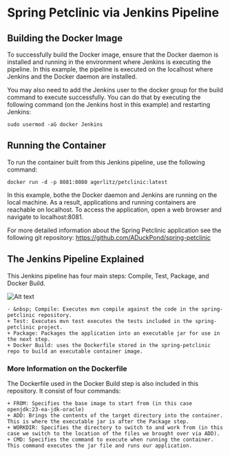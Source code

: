 # Spring Petclinic via Jenkins Pipeline

## Building the Docker Image

To successfully build the Docker image, ensure that the Docker daemon is installed and running in the environment where Jenkins is executing the pipeline. In this example, the pipeline is executed on the localhost where Jenkins and the Docker daemon are installed.

You may also need to add the Jenkins user to the docker group for the build command to execute successfully. You can do that by executing the following command (on the Jenkins host in this example) and restarting Jenkins:

```sudo usermod -aG docker Jenkins```

## Running the Container

To run the container built from this Jenkins pipeline, use the following command:

```docker run -d -p 8081:8080 agerlitz/petclinic:latest```

In this example, bothe the Docker daemon and Jenkins are running on the local machine. As a result, applications and running containers are reachable on localhost. To access the application, open a web browser and navigate to localhost:8081.

For more detailed information about the Spring Petclinic application see the following git repository:
<https://github.com/ADuckPond/spring-petclinic>

## The Jenkins Pipeline Explained

This Jenkins pipeline has four main steps: Compile, Test, Package, and Docker Build.

![Alt text](./jenkinsPipeline.jpg)

    - &nbsp; Compile: Executes mvn compile against the code in the spring-petclinic repository.
    + Test: Executes mvn test executes the tests included in the spring-petclinic project.
    + Package: Packages the application into an executable jar for use in the next step.
    + Docker Build: uses the Dockerfile stored in the spring-petclinic repo to build an executable container image.

### More Information on the Dockerfile

The Dockerfile used in the Docker Build step is also included in this repository. It consist of four commands:

    + FROM: Specifies the base image to start from (in this case openjdk:23-ea-jdk-oracle) 
    + ADD: Brings the contents of the target directory into the container. This is where the executable jar is after the Package step.
    + WORKDIR: Specifies the directory to switch to and work from (in this case we switch to the location of the files we brought over via ADD).
    + CMD: Specifies the command to execute when running the container. This command executes the jar file and runs our application.